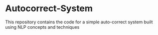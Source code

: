 # Autocorrect-System
This repository contains the code for a simple auto-correct system built using NLP concepts and techniques
